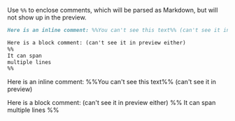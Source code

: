 Use `%%` to enclose comments, which will be parsed as Markdown, but will not show up in the preview.

```md
Here is an inline comment: %%You can't see this text%% (can't see it in preview)

Here is a block comment: (can't see it in preview either)
%%
It can span
multiple lines
%%
```

Here is an inline comment: %%You can't see this text%% (can't see it in preview)

Here is a block comment: (can't see it in preview either)
%%
It can span
multiple lines
%%
